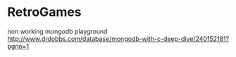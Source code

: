 # RetroGames
non working mongodb playground
http://www.drdobbs.com/database/mongodb-with-c-deep-dive/240152181?pgno=1
